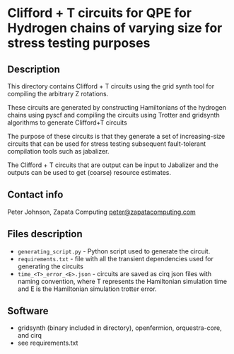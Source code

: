 # Clifford + T circuits for QPE for Hydrogen chains of varying size for stress testing purposes

## Description

This directory contains Clifford + T circuits using the grid synth tool for compiling the arbitrary Z rotations.

These circuits are generated by constructing Hamiltonians of the hydrogen chains using pyscf and compiling the circuits using Trotter and gridsynth algorithms to generate Clifford+T circuits

The purpose of these circuits is that they generate a set of increasing-size circuits that can be used for stress testing subsequent fault-tolerant compilation tools such as jabalizer.

The Clifford + T circuits that are output can be input to Jabalizer and the outputs can be used to get (coarse) resource estimates.


## Contact info

Peter Johnson, Zapata Computing peter@zapatacomputing.com

## Files description

- `generating_script.py` - Python script used to generate the circuit.
- `requirements.txt` - file with all the transient dependencies used for generating the circuits
- `time_<T>_error_<E>.json` - circuits are saved as cirq json files with naming convention, where T represents the Hamiltonian simulation time and E is the Hamiltonian simulation trotter error.


## Software
- gridsynth (binary included in directory), openfermion, orquestra-core, and cirq
- see requirements.txt

